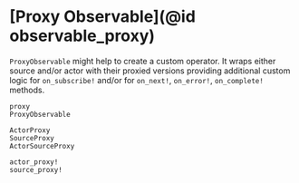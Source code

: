 # [Proxy Observable](@id observable_proxy)

`ProxyObservable` might help to create a custom operator.
It wraps either source and/or actor with their proxied versions providing additional custom logic for `on_subscribe!` and/or for
`on_next!`, `on_error!`, `on_complete!` methods.

```@docs
proxy
ProxyObservable
```

```@docs
ActorProxy
SourceProxy
ActorSourceProxy
```

```@docs
actor_proxy!
source_proxy!
```
